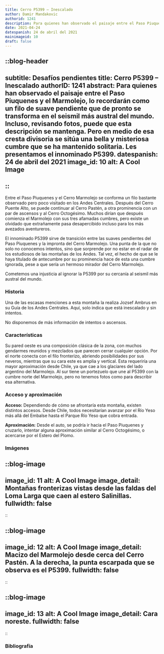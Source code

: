 ```yaml
---
title: Cerro P5399 – Inescalado
author: Damir Mandakovic
authorid: 1241
description: Para quienes han observado el paisaje entre el Paso Piuquenes y el Marmolejo, lo recordarán como un filo de suave pendiente que de pronto se transforma en el seismil más austral del mundo. Incluso, revisando fotos, puede que esta descripción se mantenga. Pero en medio de esa cresta divisoria se sitúa una bella y misteriosa cumbre que se ha mantenido solitaria. Les presentamos el innominado P5399.
date: 2021-04-24
datespanish: 24 de abril del 2021
mainimageid: 10
draft: false
---
```

::blog-header
---
subtitle: Desafíos pendientes
title: Cerro P5399 – Inescalado
authorID: 1241
abstract: Para quienes han observado el paisaje entre el Paso Piuquenes y el Marmolejo, lo recordarán como un filo de suave pendiente que de pronto se transforma en el seismil más austral del mundo. Incluso, revisando fotos, puede que esta descripción se mantenga. Pero en medio de esa cresta divisoria se sitúa una bella y misteriosa cumbre que se ha mantenido solitaria. Les presentamos el innominado P5399.
datespanish: 24 de abril del 2021
image_id: 10
alt: A Cool Image
---
::
---
Entre el Paso Piuquenes y el Cerro Marmolejo se conforma un filo bastante observado pero poco visitado en los Andes Centrales. Después del Cerro Puente Alto, se puede continuar al Cerro Pastén, a otra prominencia con un par de ascensos y al Cerro Octogésimo. Muchos dirían que después comienza el Marmolejo con sus tres afamadas cumbres, pero existe un olvidado que extrañamente pasa desapercibido incluso para los más avezados aventureros.

El innominado P5399 sirve de transición entre las suaves pendientes del Paso Piuquenes y la impronta del Cerro Marmolejo. Una punta de la que no solo no conocemos intentos, sino que sorprende por no estar en el radar de los estudiosos de las montañas de los Andes. Tal vez, el hecho de que se le haya titulado de antecumbre por su prominencia hace de esta una cumbre ignorada, pese a que sería un hermoso mirador del Cerro Marmolejo.

Cometemos una injusticia al ignorar la P5399 por su cercanía al seismil más austral del mundo.

### Historia

Una de las escasas menciones a esta montaña la realiza Jozsef Ambrus en su Guía de los Andes Centrales. Aquí, solo indica que está inescalado y sin intentos.

No disponemos de más información de intentos o ascensos.

### Características

Su pared oeste es una composición clásica de la zona, con muchos gendarmes reunidos y mezclados que parecen cerrar cualquier opción. Por el norte conecta con el filo fronterizo, abriendo posibilidades por sus neveros, mientras que su cara este es amplia y vertical. Esta requeriría una mayor aproximación desde Chile, ya que cae a los glaciares del lado argentino del Marmolejo. Al sur tiene un portezuelo que une al P5399 con la cumbre norte del Marmolejo, pero no tenemos fotos como para describir esa alternativa.

### Acceso y aproximación

**Acceso:** Dependiendo de cómo se afrontaría esta montaña, existen distintos accesos. Desde Chile, todos necesitarían avanzar por el Río Yeso más allá del Embalse hasta el Parque Río Yeso que cobra entrada.

**Aproximación:** Desde el auto, se podría ir hacia el Paso Piuquenes y cruzarlo, intentar alguna aproximación similar al Cerro Octogésimo, o acercarse por el Estero del Plomo.

### Imágenes
::blog-image
---
image_id: 11
alt: A Cool Image
image_detail: Montañas fronterizas vistas desde las faldas del Loma Larga que caen al estero Salinillas.
fullwidth: false
---
::

::blog-image
---
image_id: 12
alt: A Cool Image
image_detail: Macizo del Marmolejo desde cerca del Cerro Pastén. A la derecha, la punta escarpada que se observa es el P5399. 
fullwidth: false
---
::

::blog-image
---
image_id: 13
alt: A Cool Image
image_detail: Cara noreste.
fullwidth: false
---
::

### Bibliografía
